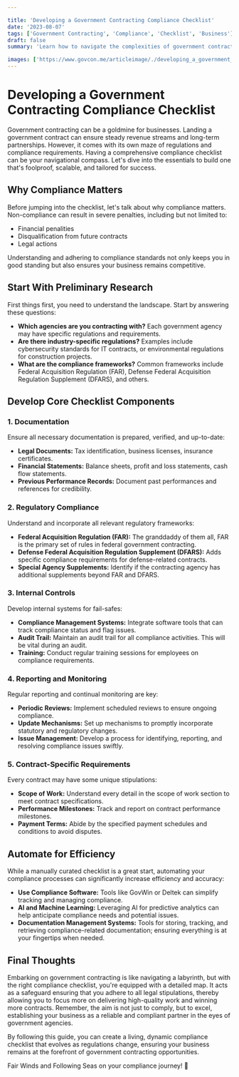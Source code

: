 ```yaml
---

title: 'Developing a Government Contracting Compliance Checklist'
date: '2023-08-07'
tags: ['Government Contracting', 'Compliance', 'Checklist', 'Business']
draft: false
summary: 'Learn how to navigate the complexities of government contracting with a comprehensive compliance checklist.'

images: ['https://www.govcon.me/articleimage/./developing_a_government_contracting_compliance_checklist.webp']
---
```


# Developing a Government Contracting Compliance Checklist

Government contracting can be a goldmine for businesses. Landing a government contract can ensure steady revenue streams and long-term partnerships. However, it comes with its own maze of regulations and compliance requirements. Having a comprehensive compliance checklist can be your navigational compass. Let's dive into the essentials to build one that's foolproof, scalable, and tailored for success.

## Why Compliance Matters

Before jumping into the checklist, let's talk about why compliance matters. Non-compliance can result in severe penalties, including but not limited to:
- Financial penalities
- Disqualification from future contracts
- Legal actions

Understanding and adhering to compliance standards not only keeps you in good standing but also ensures your business remains competitive.

## Start With Preliminary Research

First things first, you need to understand the landscape. Start by answering these questions:

- **Which agencies are you contracting with?** Each government agency may have specific regulations and requirements.
- **Are there industry-specific regulations?** Examples include cybersecurity standards for IT contracts, or environmental regulations for construction projects. 
- **What are the compliance frameworks?** Common frameworks include Federal Acquisition Regulation (FAR), Defense Federal Acquisition Regulation Supplement (DFARS), and others.

## Develop Core Checklist Components

### 1. **Documentation**

Ensure all necessary documentation is prepared, verified, and up-to-date:
- **Legal Documents:** Tax identification, business licenses, insurance certificates.
- **Financial Statements:** Balance sheets, profit and loss statements, cash flow statements.
- **Previous Performance Records:** Document past performances and references for credibility.

### 2. **Regulatory Compliance**

Understand and incorporate all relevant regulatory frameworks:
- **Federal Acquisition Regulation (FAR):** The granddaddy of them all, FAR is the primary set of rules in federal government contracting.
- **Defense Federal Acquisition Regulation Supplement (DFARS):** Adds specific compliance requirements for defense-related contracts.
- **Special Agency Supplements:** Identify if the contracting agency has additional supplements beyond FAR and DFARS.

### 3. **Internal Controls**

Develop internal systems for fail-safes:
- **Compliance Management Systems:** Integrate software tools that can track compliance status and flag issues.
- **Audit Trail:** Maintain an audit trail for all compliance activities. This will be vital during an audit.
- **Training:** Conduct regular training sessions for employees on compliance requirements.

### 4. **Reporting and Monitoring**

Regular reporting and continual monitoring are key:
- **Periodic Reviews:** Implement scheduled reviews to ensure ongoing compliance.
- **Update Mechanisms:** Set up mechanisms to promptly incorporate statutory and regulatory changes.
- **Issue Management:** Develop a process for identifying, reporting, and resolving compliance issues swiftly.

### 5. **Contract-Specific Requirements**

Every contract may have some unique stipulations:
- **Scope of Work:** Understand every detail in the scope of work section to meet contract specifications.
- **Performance Milestones:** Track and report on contract performance milestones.
- **Payment Terms:** Abide by the specified payment schedules and conditions to avoid disputes.

## Automate for Efficiency

While a manually curated checklist is a great start, automating your compliance processes can significantly increase efficiency and accuracy:
- **Use Compliance Software:** Tools like GovWin or Deltek can simplify tracking and managing compliance.
- **AI and Machine Learning:** Leveraging AI for predictive analytics can help anticipate compliance needs and potential issues.
- **Documentation Management Systems:** Tools for storing, tracking, and retrieving compliance-related documentation; ensuring everything is at your fingertips when needed.

## Final Thoughts

Embarking on government contracting is like navigating a labyrinth, but with the right compliance checklist, you're equipped with a detailed map. It acts as a safeguard ensuring that you adhere to all legal stipulations, thereby allowing you to focus more on delivering high-quality work and winning more contracts. Remember, the aim is not just to comply, but to excel, establishing your business as a reliable and compliant partner in the eyes of government agencies.

By following this guide, you can create a living, dynamic compliance checklist that evolves as regulations change, ensuring your business remains at the forefront of government contracting opportunities.

Fair Winds and Following Seas on your compliance journey! 🌟